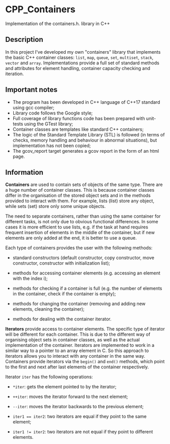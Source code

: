 # CPP_Containers
Implementation of the containers.h. library in C++

## Description

In this project I've developed my own "containers" library that implements the basic C++ container classes: `list`, `map`, `queue`, `set`, `multiset`, `stack`, `vector` and `array`. Implementations provide a full set of standard methods and attributes for element handling, container capacity checking and iteration.

## Important notes

- The program has been developed in C++ language of C++17 standard using gcc compiler;
- Library code follows the Google style;
- Full coverage of library functions code has been prepared with unit-tests using the GTest library;
- Container classes are templates like standard C++ containers;
- The logic of the Standard Template Library (STL) is followed (in terms of checks, memory handling and behaviour in abnormal situations), but implementation has not been copied;
- The gcov_report target generates a gcov report in the form of an html page.

## Information

**Containers** are used to contain sets of objects of the same type. There are a huge number of container classes. This is because container classes differ in the organisation of the stored object sets and in the methods provided to interact with them. For example, lists (list) store any object, while sets (set) store only some unique objects.

The need to separate containers, rather than using the same container for different tasks, is not only due to obvious functional differences. In some cases it is more efficient to use lists, e.g. if the task at hand requires frequent insertion of elements in the middle of the container, but if new elements are only added at the end, it is better to use a queue.

Each type of containers provides the user with the following methods:

- standard constructors (default constructor, copy constructor, move constructor, constructor with initialization list);

- methods for accessing container elements (e.g. accessing an element with the index i);

- methods for checking if a container is full (e.g. the number of elements in the container, check if the container is empty);

- methods for changing the container (removing and adding new elements, cleaning the container);

- methods for dealing with the container iterator.

**Iterators** provide access to container elements. The specific type of iterator will be different for each container. This is due to the different way of organising object sets in container classes, as well as the actual implementation of the container. Iterators are implemented to work in a similar way to a pointer to an array element in C. So this approach to iterators allows you to interact with any container in the same way. Containers provide iterators via the `begin()` and `end()` methods, which point to the first and next after last elements of the container respectively.

Iterator `iter` has the following operations:

- `*iter`: gets the element pointed to by the iterator;

- `++iter`: moves the iterator forward to the next element;

- `--iter`: moves the iterator backwards to the previous element;

- `iter1 == iter2`: two iterators are equal if they point to the same element;

- `iter1 != iter2`: two iterators are not equal if they point to different elements.

